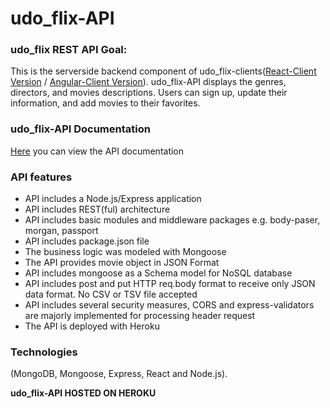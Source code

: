 # udo_flix-API 

### udo_flix REST API Goal: 
This is the serverside backend component of udo_flix-clients([React-Client Version](https://github.com/Udokailodigwe/udo_flix-client) / [Angular-Client Version](https://github.com/Udokailodigwe/udo_flix-Angular-client)). udo_flix-API displays the genres, directors, and movies descriptions. Users can sign up, update their information, and add movies to their favorites.

### udo_flix-API Documentation
[Here](https://udo-flix.herokuapp.com/documentation.html) you can view the API documentation


### API features
<ul>
   <li>API includes a Node.js/Express application</li>
   <li>API includes REST(ful) architecture</li>
   <li>API includes basic modules and middleware packages e.g. body-paser, morgan, passport</li>
   <li>API includes package.json file</li>
   <li>The business logic was modeled with Mongoose</li>
   <li>The API provides movie object in JSON Format</li>
   <li>API includes mongoose as a Schema model for NoSQL database</li>
   <li>API includes post and put HTTP req.body format to receive only JSON data format. No CSV or TSV file accepted</li>
   <li>API includes several security measures, CORS and express-validators are majorly implemented for processing header request </li>
   <li>The API is deployed with Heroku</li>
</ul>

### Technologies 
(MongoDB, Mongoose, Express, React and Node.js).

**udo_flix-API  HOSTED ON HEROKU**
